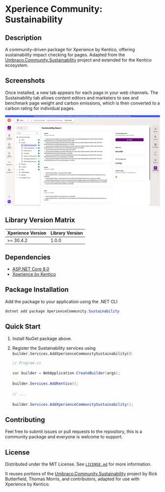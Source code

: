 ﻿# Xperience Community: Sustainability

## Description

A community-driven package for Xperience by Kentico, offering sustainability impact checking for pages.
Adapted from the [Umbraco.Community.Sustainability](https://github.com/umbraco-community/Umbraco.Community.Sustainability) project and extended for the Kentico ecosystem.

## Screenshots

Once installed, a new tab appears for each page in your web channels. The Sustainability tab allows content editors and marketers to see and benchmark page weight and carbon emissions, which is then converted to a carbon rating for individual pages.

<a href="/src/images/Sustainability Report - Page Tab.png">
  <img src="/src/images/Sustainability Report - Page Tab.png" width="800" alt="CSP Management module in navigation">
</a>

## Library Version Matrix

| Xperience Version | Library Version |
| ----------------- | --------------- |
| >= 30.4.2         | 1.0.0           |

## Dependencies

- [ASP.NET Core 8.0](https://dotnet.microsoft.com/en-us/download)
- [Xperience by Kentico](https://docs.xperience.io/xp/changelog)

## Package Installation

Add the package to your application using the .NET CLI

```powershell
dotnet add package XperienceCommunity.Sustainability
```

## Quick Start

1. Install NuGet package above.

1. Register the Sustainability services using `builder.Services.AddXperienceCommunitySustainability()`:

   ```csharp
   // Program.cs

   var builder = WebApplication.CreateBuilder(args);

   builder.Services.AddKentico();

   // ...

   builder.Services.AddXperienceCommunitySustainability();
   ```

## Contributing

Feel free to submit issues or pull requests to the repository, this is a community package and everyone is welcome to support.

## License

Distributed under the MIT License. See [`LICENSE.md`](LICENSE.md) for more information.

It reuses portions of the [Umbraco.Community.Sustainability](https://github.com/umbraco-community/Umbraco.Community.Sustainability) project by Rick Butterfield, Thomas Morris, and contributors, adapted for use with Xperience by Kentico.
